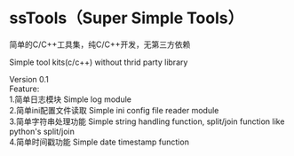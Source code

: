 # ssTools（Super Simple Tools）
简单的C/C++工具集，纯C/C++开发，无第三方依赖

Simple tool kits(c/c++) without thrid party library


Version 0.1  
Feature:   
1.简单日志模块 Simple log module  
2.简单ini配置文件读取 Simple ini config file reader module  
3.简单字符串处理功能 Simple string handling function, split/join function like python's split/join  
4.简单时间戳功能 Simple date timestamp function  
